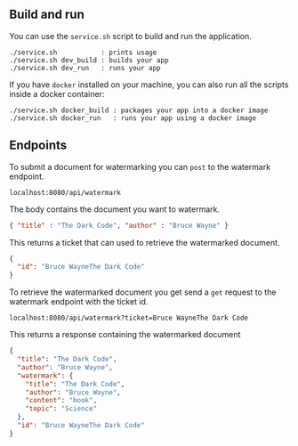 ## Build and run

You can use the `service.sh` script to build and run the application.

```
./service.sh           : prints usage
./service.sh dev_build : builds your app
./service.sh dev_run   : runs your app
```


If you have `docker` installed on your machine, you can also run all the
scripts inside a docker container:

```
./service.sh docker_build : packages your app into a docker image
./service.sh docker_run   : runs your app using a docker image
```


## Endpoints


To submit a document for watermarking you can `post` to the watermark endpoint.

```
localhost:8080/api/watermark
```

The body contains the document you want to watermark.

```json
{ "title" : "The Dark Code", "author" : "Bruce Wayne" }
```

This returns a ticket that can used to retrieve the watermarked document.

```json
{
  "id": "Bruce WayneThe Dark Code"
}
```

To retrieve the watermarked document you get send a `get` request to the watermark
endpoint with the ticket id.

```
localhost:8080/api/watermark?ticket=Bruce WayneThe Dark Code
```

This returns a response containing the watermarked document

```json
{
  "title": "The Dark Code",
  "author": "Bruce Wayne",
  "watermark": {
    "title": "The Dark Code",
    "author": "Bruce Wayne",
    "content": "book",
    "topic": "Science"
  },
  "id": "Bruce WayneThe Dark Code"
}
```